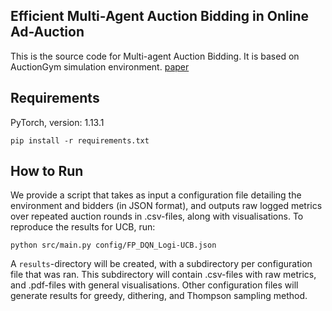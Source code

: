 ## Efficient Multi-Agent Auction Bidding in Online Ad-Auction  

This is the source code for Multi-agent Auction Bidding. It is based on AuctionGym simulation environment. [paper](https://www.amazon.science/publications/learning-to-bid-with-auctiongym)

## Requirements
PyTorch, version: 1.13.1

```
pip install -r requirements.txt
```

## How to Run
We provide a script that takes as input a configuration file detailing the environment and bidders (in JSON format), and outputs raw logged metrics over repeated auction rounds in .csv-files, along with visualisations.
To reproduce the results for UCB, run:

```
python src/main.py config/FP_DQN_Logi-UCB.json
```

A `results`-directory will be created, with a subdirectory per configuration file that was ran. This subdirectory will contain .csv-files with raw metrics, and .pdf-files with general visualisations.
Other configuration files will generate results for greedy, dithering, and Thompson sampling method.
